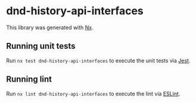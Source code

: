 # dnd-history-api-interfaces

This library was generated with [Nx](https://nx.dev).

## Running unit tests

Run `nx test dnd-history-api-interfaces` to execute the unit tests via [Jest](https://jestjs.io).

## Running lint

Run `nx lint dnd-history-api-interfaces` to execute the lint via [ESLint](https://eslint.org/).
